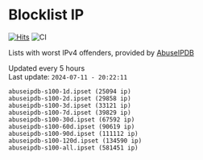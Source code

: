 # Blocklist IP

[![Hits](https://hits.seeyoufarm.com/api/count/incr/badge.svg?url=https%3A%2F%2Fgithub.com%2Fborestad%2Fblocklist-ip%2F&count_bg=%2379C83D&title_bg=%23555555&icon=&icon_color=%23E7E7E7&title=hits&edge_flat=false)](https://hits.seeyoufarm.com)  ![CI](https://img.shields.io/github/workflow/status/borestad/blocklist-ip/CI?style=flat-square)

Lists with worst IPv4 offenders, provided by [AbuseIPDB](https://www.abuseipdb.com/)

<!-- FOOTER-PLACEHOLDER -->
Updated every 5 hours<br>
Last update: `2024-07-11 - 20:22:11`
```
abuseipdb-s100-1d.ipset (25094 ip)
abuseipdb-s100-2d.ipset (29858 ip)
abuseipdb-s100-3d.ipset (33121 ip)
abuseipdb-s100-7d.ipset (39829 ip)
abuseipdb-s100-30d.ipset (67592 ip)
abuseipdb-s100-60d.ipset (90619 ip)
abuseipdb-s100-90d.ipset (111112 ip)
abuseipdb-s100-120d.ipset (134590 ip)
abuseipdb-s100-all.ipset (581451 ip)
```
